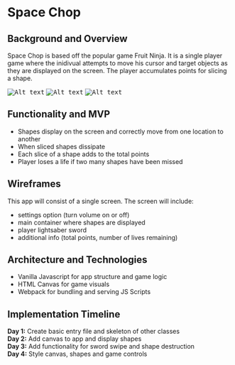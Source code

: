 # Space Chop

## Background and Overview
Space Chop is based off the popular game Fruit Ninja. It is a single player game where the inidivual attempts to move his cursor and target objects as they are displayed on the screen. The player accumulates points for slicing a shape.

<kbd>![Alt text](images/space-chop-homepage.png?s=50)</kbd>
<kbd>![Alt text](images/space-chop-game-view.png?s=50)</kbd>
<kbd>![Alt text](images/space-chop-final-score.png?s=50)</kbd>

## Functionality and MVP
* Shapes display on the screen and correctly move from one location to another
* When sliced shapes dissipate
* Each slice of a shape adds to the total points
* Player loses a life if two many shapes have been missed

## Wireframes
This app will consist of a single screen. The screen will include:
* settings option (turn volume on or off)
* main container where shapes are displayed
* player lightsaber sword
* additional info (total points, number of lives remaining)

## Architecture and Technologies
* Vanilla Javascript for app structure and game logic
* HTML Canvas for game visuals
* Webpack for bundling and serving JS Scripts

## Implementation Timeline
**Day 1:** Create basic entry file and skeleton of other classes<br />
**Day 2:** Add canvas to app and display shapes<br />
**Day 3:** Add functionality for sword swipe and shape destruction<br />
**Day 4:** Style canvas, shapes and game controls<br />

